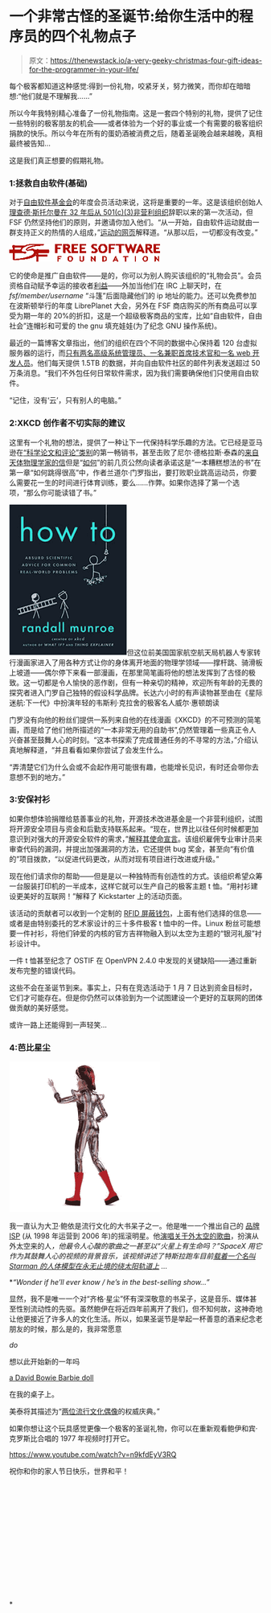 # 一个非常古怪的圣诞节:给你生活中的程序员的四个礼物点子

> 原文：<https://thenewstack.io/a-very-geeky-christmas-four-gift-ideas-for-the-programmer-in-your-life/>

每个极客都知道这种感觉:得到一份礼物，咬紧牙关，努力微笑，而你却在暗暗想:“他们就是不理解我……”

所以今年我特别精心准备了一份礼物指南。这是一套四个特别的礼物，提供了记住一些特别的极客朋友的机会——或者体验为一个好的事业或一个有需要的极客组织捐款的快乐。所以今年在所有的蛋奶酒被消费之后，随着圣诞晚会越来越晚，真相最终被告知…

这是我们真正想要的假期礼物。

### **1:拯救自由软件(基础)**

对于[自由软件基金会](https://www.fsf.org/)的年度会员活动来说，这将是重要的一年。这是该组织创始人[理查德·斯托尔曼在 32 年后从 501(c)(3)非营利组织](https://www.fsf.org/news/richard-m-stallman-resigns)辞职以来的第一次活动，但 FSF 仍然坚持他们的原则，并邀请你加入他们。“从一开始，自由软件运动就由一群支持正义的热情的人组成，”[运动的网页](https://www.fsf.org/appeal)解释道。“从那以后，一切都没有改变。”

![Free Software Foundation logo](img/6cb058171e1b953db604f1c0be399a88.png)

它的使命是推广自由软件——是的，你可以为别人购买该组织的“礼物会员”。会员资格自动赋予幸运的接收者[利益](https://www.fsf.org/associate/benefits)——外加当他们在 IRC 上聊天时，在 *fsf/member/username* “斗篷”后面隐藏他们的 ip 地址的能力。还可以免费参加在波斯顿举行的年度 LibrePlanet 大会，另外在 FSF 商店购买的所有商品可以享受为期一年的 20%的折扣，这是一个超级极客商品的宝库，比如“自由软件，自由社会”连帽衫和可爱的 the gnu 填充娃娃(为了纪念 GNU 操作系统)。

最近的一篇博客文章指出，他们的组织在四个不同的数据中心保持着 120 台虚拟服务器的运行，而[只有两名高级系统管理员、一名兼职首席技术官和一名 web 开发人员](https://www.fsf.org/blogs/sysadmin/the-fsf-tech-team-doing-more-for-free-software)。他们每天提供 1.5TB 的数据，并向自由软件社区的邮件列表发送超过 50 万条消息。“我们不外包任何日常软件需求，因为我们需要确保他们只使用自由软件。

“记住，没有‘云’，只有别人的电脑。”

### **2:XKCD 创作者不切实际的建议**

这里有一个礼物的想法，提供了一种让下一代保持科学乐趣的方法。它已经是亚马逊在[“科学论文和评论”类别](https://www.amazon.com/gp/bestsellers/books/3045861/ref=pd_zg_hrsr_books)的第一畅销书，甚至击败了尼尔·德格拉斯·泰森的[来自天体物理学家的信](https://www.amazon.com/Letters-Astrophysicist-Neil-deGrasse-Tyson/dp/1324003316)但是“[如何](https://www.penguinrandomhouse.com/books/576760/how-to-by-randall-munroe/)”的前几页公然向读者承诺这是“一本糟糕想法的书”在第一章“如何跳得很高”中，作者兰道尔·门罗指出，要打败职业跳高运动员，你要么需要花一生的时间进行体育训练，要么……作弊。如果你选择了第一个选项，“那么你可能读错了书。”

![ Book cover for Randall Munroe's 2019 book How To ](img/171903b265ca51beebbeec4db81f8fda.png)但这位前美国国家航空航天局机器人专家转行漫画家进入了用各种方式让你的身体离开地面的物理学领域——撑杆跳、骑滑板上坡道——偶尔停下来看一部漫画，在那里简笔画将他的想法发挥到了古怪的极致。这一切都是令人愉快的恶作剧，但有一种亲切的精神，欢迎所有年龄的无畏的探究者进入门罗自己独特的假设科学品牌。长达六小时的有声读物甚至由在《星际迷航:下一代》中扮演年轻的韦斯利·克拉舍的极客名人威尔·惠顿朗读

门罗没有向他的粉丝们提供一系列来自他的在线漫画《XKCD》的不可预测的简笔画，而是给了他们他所描述的“一本非常无用的自助书”,仍然管理着一些真正令人兴奋甚至鼓舞人心的时刻。“这本书探索了完成普通任务的不寻常的方法，”介绍认真地解释道，“并且看看如果你尝试了会发生什么。

“弄清楚它们为什么会或不会起作用可能很有趣，也能增长见识，有时还会带你去意想不到的地方。”

### **3:安保衬衫**

如果你想体验捐赠给慈善事业的礼物，开源技术改进基金是一个非营利组织，试图将开源安全项目与资金和后勤支持联系起来。“现在，世界比以往任何时候都更加意识到对强大的开源安全软件的需求，”[解释其使命宣言](https://ostif.org/the-ostif-mission/)。该组织雇佣专业审计员来审查代码的漏洞，并提出加强漏洞的方法，它还提供 bug 奖金，甚至向“有价值的”项目拨款，“以促进代码更改，从而对现有项目进行改进或升级。”

现在他们请求你的帮助——但是是以一种独特而有创造性的方式。该组织希望众筹一台服装打印机的一半成本，这样它就可以生产自己的极客主题 t 恤。“用衬衫建设更美好的互联网！”解释了 Kickstarter 上的活动页面。

该活动的贡献者可以收到一个定制的 [RFID 屏蔽钱包](https://twitter.com/OSTIFofficial/status/1202288069371715584)，上面有他们选择的信息——或者是由特别委托的艺术家设计的三十多件极客 t 恤中的一件。Linux 粉丝可能想要一件衬衫，将他们钟爱的内核的官方吉祥物融入到以太空为主题的“银河礼服”衬衫设计中。

一件 t 恤甚至纪念了 OSTIF 在 OpenVPN 2.4.0 中发现的关键缺陷——通过重新发布完整的错误代码。

这些不会在圣诞节到来。事实上，只有在竞选活动于 1 月 7 日达到资金目标时，它们才可能存在。但是你仍然可以体验到为一个试图建设一个更好的互联网的团体做贡献的美好感觉。

或许一路上还能得到一声轻笑…

### **4:芭比星尘**

![David Bowie Barbie doll - From Barbie dot Mattel dot com](img/048dac617cdf17681fb6e8327afac02a.png)

我一直认为大卫·鲍依是流行文化的大书呆子之一。他是唯一一个推出自己的 [品牌 ISP](https://www.theguardian.com/technology/2016/jan/11/david-bowie-bowienet-isp-internet) (从 1998 年运营到 2006 年)的摇滚明星。他[演唱关于外太空的歌曲](https://www.youtube.com/watch?v=iYYRH4apXDo)，扮演从外太空来的人[](https://en.wikipedia.org/wiki/The_Man_Who_Fell_to_Earth)*，他最令人心酸的歌曲之一甚至以“火星上有生命吗？”SpaceX 用它作为其鼓舞人心的视频的背景音乐，该视频讲述了特斯拉跑车目前[载着一个名叫 Starman 的人体模型在永无止境的绕太阳轨道上](https://thenewstack.io/star-man-headed-towards-mars-asteroid-belt/) …*

**“Wonder if he’ll ever know / he’s in the best-selling show…”*

显然，我不是唯一一个对“齐格·星尘”怀有深深敬意的书呆子，这是音乐、媒体甚至性别流动性的先驱。虽然鲍伊在将近四年前离开了我们，但不知何故，这神奇地让他更接近了许多人的文化生活。所以，如果圣诞节是举起一杯善意的酒来纪念老朋友的时候，那么是的，我非常愿意

*do*

想以此开始新的一年吗

[a David Bowie Barbie doll](https://barbie.mattel.com/shop/en-us/ba/barbie-david-bowie-doll-fxd84)

在我的桌子上。

美泰将其描述为“[两位流行文化偶像](https://barbie.mattel.com/shop/en-us/ba/buzz/barbie-david-bowie-doll-celebrates-pioneer-of-sound-vision)的权威庆典。”

如果你想让这个玩具感觉更像一个极客的圣诞礼物，你可以在重新观看鲍伊和宾·克罗斯比合唱的 1977 年视频时打开它。

https://www.youtube.com/watch?v=n9kfdEyV3RQ

祝你和你的家人节日快乐，世界和平！

<svg xmlns:xlink="http://www.w3.org/1999/xlink" viewBox="0 0 68 31" version="1.1"><title>Group</title> <desc>Created with Sketch.</desc></svg>*